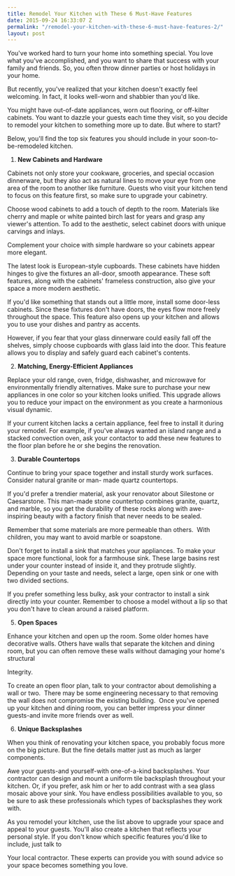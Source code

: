 ```yaml
---
title: Remodel Your Kitchen with These 6 Must-Have Features
date: 2015-09-24 16:33:07 Z
permalink: "/remodel-your-kitchen-with-these-6-must-have-features-2/"
layout: post
---
```


You've worked hard to turn your home into something special. You love what you've accomplished, and you want to share that success with your family and friends. So, you often throw dinner parties or host holidays in your home.

But recently, you've realized that your kitchen doesn't exactly feel welcoming. In fact, it looks well-worn and shabbier than you'd like.

You might have out-of-date appliances, worn out flooring, or off-kilter cabinets. You want to dazzle your guests each time they visit, so you decide to remodel your kitchen to something more up to date. But where to start?

Below, you'll find the top six features you should include in your soon-to-be-remodeled kitchen.
<ol>
	<li><strong>New Cabinets and Hardware</strong></li>
</ol>
Cabinets not only store your cookware, groceries, and special occasion dinnerware, but they also act as natural lines to move your eye from one area of the room to another like furniture. Guests who visit your kitchen tend to focus on this feature first, so make sure to upgrade your cabinetry.

Choose wood cabinets to add a touch of depth to the room. Materials like cherry and maple or white painted birch last for years and grasp any viewer's attention. To add to the aesthetic, select cabinet doors with unique carvings and inlays.

Complement your choice with simple hardware so your cabinets appear more elegant.

The latest look is European-style cupboards. These cabinets have hidden hinges to give the fixtures an all-door, smooth appearance. These soft features, along with the cabinets' frameless construction, also give your space a more modern aesthetic.

If you'd like something that stands out a little more, install some door-less cabinets. Since these fixtures don't have doors, the eyes flow more freely throughout the space. This feature also opens up your kitchen and allows you to use your dishes and pantry as accents.

However, if you fear that your glass dinnerware could easily fall off the shelves, simply choose cupboards with glass laid into the door. This feature allows you to display and safely guard each cabinet's contents.
<ol start="2">
	<li><strong>Matching, Energy-Efficient Appliances
</strong></li>
</ol>
Replace your old range, oven, fridge, dishwasher, and microwave for environmentally friendly alternatives. Make sure to purchase your new appliances in one color so your kitchen looks unified. This upgrade allows you to reduce your impact on the environment as you create a harmonious visual dynamic.

If your current kitchen lacks a certain appliance, feel free to install it during your remodel. For example, if you've always wanted an island range and a stacked convection oven, ask your contactor to add these new features to the floor plan before he or she begins the renovation.
<ol start="3">
	<li><strong>Durable Countertops</strong></li>
</ol>
Continue to bring your space together and install sturdy work surfaces. Consider natural granite or man- made quartz countertops.

If you'd prefer a trendier material, ask your renovator about Silestone or Caesarstone. This man-made stone countertop combines granite, quartz, and marble, so you get the durability of these rocks along with awe-inspiring beauty with a factory finish that never needs to be sealed.

Remember that some materials are more permeable than others.  With children, you may want to avoid marble or soapstone.
<ol start="4">
	
</ol>
Don't forget to install a sink that matches your appliances. To make your space more functional, look for a farmhouse sink. These large basins rest under your counter instead of inside it, and they protrude slightly. Depending on your taste and needs, select a large, open sink or one with two divided sections.

If you prefer something less bulky, ask your contractor to install a sink directly into your counter. Remember to choose a model without a lip so that you don't have to clean around a raised platform.
<ol start="5">
	<li><strong>Open Spaces</strong></li>
</ol>
Enhance your kitchen and open up the room. Some older homes have decorative walls. Others have walls that separate the kitchen and dining room, but you can often remove these walls without damaging your home's structural

Integrity.

To create an open floor plan, talk to your contractor about demolishing a wall or two.  There may be some engineering necessary to that removing the wall does not compromise the existing building.  Once you've opened up your kitchen and dining room, you can better impress your dinner guests-and invite more friends over as well.
<ol start="6">
	<li><strong>Unique Backsplashes</strong></li>
</ol>
When you think of renovating your kitchen space, you probably focus more on the big picture. But the fine details matter just as much as larger components.

Awe your guests-and yourself-with one-of-a-kind backsplashes. Your contractor can design and mount a uniform tile backsplash throughout your kitchen. Or, if you prefer, ask him or her to add contrast with a sea glass mosaic above your sink. You have endless possibilities available to you, so be sure to ask these professionals which types of backsplashes they work with.

As you remodel your kitchen, use the list above to upgrade your space and appeal to your guests. You'll also create a kitchen that reflects your personal style. If you don't know which specific features you'd like to include, just talk to

Your local contractor. These experts can provide you with sound advice so your space becomes something you love.

&nbsp;
